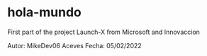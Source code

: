 # hola-mundo
First part of the project Launch-X from Microsoft and Innovaccion

Autor: MikeDev06 Aceves
Fecha: 05/02/2022
